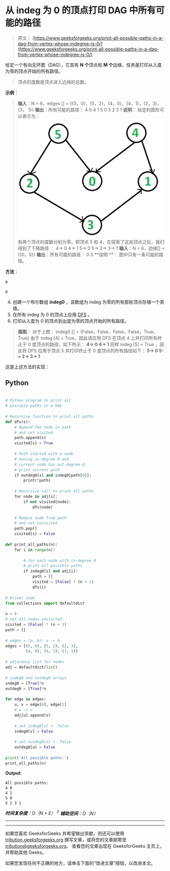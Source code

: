 # 从 indeg 为 0 的顶点打印 DAG 中所有可能的路径

> 原文： [https://www.geeksforgeeks.org/print-all-possible-paths-in-a-dag-from-vertex-whose-indegree-is-0/](https://www.geeksforgeeks.org/print-all-possible-paths-in-a-dag-from-vertex-whose-indegree-is-0/)

给定一个有向无环图（DAG），它具有 **N 个**顶点和 **M 个**边缘，任务是打印从入度为零的顶点开始的所有路径。

> 顶点的度数是顶点进入边缘的总数。

**示例**：

> **输入**：N = 6，edges [] = {{5，0}，{5，2}，{4，0}，{4，1}，{2，3}，{3， 1}}
> **输出**：所有可能的路径：
> 4 0
> 4 1
> 5 0
> 5 2 3 1
> **说明**：
> 给定的图形可以表示为：
> [![](img/7d0dd3600bc879e60d2864710a2aab68.png)](https://media.geeksforgeeks.org/wp-content/cdn-uploads/graph.png) 
> 有两个顶点的度数分别为零，即顶点 5 和 4，在探索了这些顶点之后，我们得到了下降路径 ：
> 4-> 0
> 4-> 1
> 5-> 0
> 5-> 2-> 3-> 1
> **输入**：N = 6，边缘[] = {{0，5}}
> **输出**：所有可能的路径：
> 0 5
> **说明 **：
> 图中只有一条可能的路径。

**方法**：

`0`

`0`

4.  创建一个布尔数组 **indeg0** ，该数组为 indeg 为零的所有那些顶点存储一个真值。
5.  在所有 indeg 为 0 的顶点上应用 [DFS](https://www.geeksforgeeks.org/depth-first-search-or-dfs-for-a-graph/) 。
6.  打印从入度为 0 的顶点到出度为零的顶点开始的所有路径。

> **插图**：
> 对于上图：
> indeg0 [] = {False，False，False，False，True，True}
> 由于 indeg [4] = True，因此请应用 DFS 在顶点 4 上并打印所有终止于 0 度顶点的路径，如下所示：
> **4-> 0
> 4-> 1**
> 同样 indeg [5] = True ，因此将 DFS 应用于顶点 5 并打印终止于 0 度顶点的所有路径如下：
> **5-> 0
> 5-> 2-> 3-> 1**

这是上述方法的实现：

## Python

```py

# Python program to print all 
# possible paths in a DAG 

# Recursive function to print all paths 
def dfs(s): 
    # Append the node in path 
    # and set visited 
    path.append(s) 
    visited[s] = True

    # Path started with a node 
    # having in-degree 0 and 
    # current node has out-degree 0, 
    # print current path 
    if outdeg0[s] and indeg0[path[0]]: 
        print(*path) 

    # Recursive call to print all paths 
    for node in adj[s]: 
        if not visited[node]: 
            dfs(node) 

    # Remove node from path 
    # and set unvisited 
    path.pop() 
    visited[s] = False

def print_all_paths(n): 
    for i in range(n): 

        # for each node with in-degree 0 
        # print all possible paths 
        if indeg0[i] and adj[i]: 
            path = [] 
            visited = [False] * (n + 1) 
            dfs(i) 

# Driver code 
from collections import defaultdict 

n = 6
# set all nodes unvisited 
visited = [False] * (n + 1) 
path = [] 

# edges = (a, b): a -> b 
edges = [(5, 0), (5, 2), (2, 3), 
         (4, 0), (4, 1), (3, 1)] 

# adjacency list for nodes 
adj = defaultdict(list) 

# indeg0 and outdeg0 arrays 
indeg0 = [True]*n 
outdeg0 = [True]*n 

for edge in edges: 
    u, v = edge[0], edge[1] 
    # u -> v 
    adj[u].append(v) 

    # set indeg0[v] <- false 
    indeg0[v] = False

    # set outdeg0[u] <- false 
    outdeg0[u] = False

print('All possible paths:') 
print_all_paths(n) 

```

**Output:**

```
All possible paths:
4 0
4 1
5 0
5 2 3 1

```

***时间复杂度**：O（N + E） <sup>2</sup>*
***辅助空间**：O（N）*



* * *

* * *

如果您喜欢 GeeksforGeeks 并希望做出贡献，则还可以使用 [tribution.geeksforgeeks.org](https://contribute.geeksforgeeks.org/) 撰写文章，或将您的文章邮寄至 tribution@geeksforgeeks.org。 查看您的文章出现在 GeeksforGeeks 主页上，并帮助其他 Geeks。

如果您发现任何不正确的地方，请单击下面的“改进文章”按钮，以改进本文。